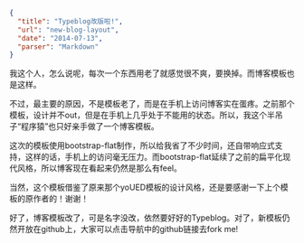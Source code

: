 ```json
{
  "title": "Typeblog改版啦!",
  "url": "new-blog-layout",
  "date": "2014-07-13",
  "parser": "Markdown"
}
```


我这个人，怎么说呢，每次一个东西用老了就感觉很不爽，要换掉。而博客模板也是这样。

不过，最主要的原因，不是模板老了，而是在手机上访问博客实在蛋疼。之前那个模板，设计并不out，但是在手机上几乎处于不能用的状态。所以，我这个半吊子“程序猿”也只好亲手做了一个博客模板。

<!--more-->

这次的模板使用bootstrap-flat制作，所以给我省了不少时间，还自带响应式支持，这样的话，手机上的访问毫无压力。而bootstrap-flat延续了之前的扁平化现代风格，所以博客现在看起来仍然是那么有feel。

当然，这个模板借鉴了原来那个yoUED模板的设计风格，还是要感谢一下上个模板的原作者的！谢谢！

好了，博客模板改了，可是名字没改，依然要好好的Typeblog。对了，新模板仍然开放在github上，大家可以点击导航中的github链接去fork me!

